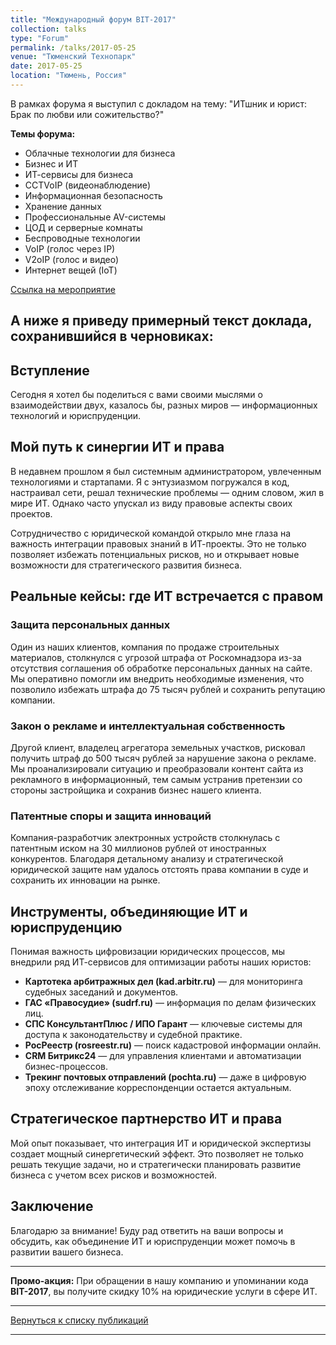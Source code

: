 ```yaml
---
title: "Международный форум BIT-2017"
collection: talks
type: "Forum"
permalink: /talks/2017-05-25
venue: "Тюменский Технопарк"
date: 2017-05-25
location: "Тюмень, Россия"
---
```

В рамках форума я выступил с докладом на тему: "ИТшник и юрист: Брак по любви или сожительство?"

**Темы форума:**
- Облачные технологии для бизнеса
- Бизнес и ИТ
- ИТ-сервисы для бизнеса
- CCTVoIP (видеонаблюдение)
- Информационная безопасность
- Хранение данных
- Профессиональные AV-системы
- ЦОД и серверные комнаты
- Беспроводные технологии
- VoIP (голос через IP)
- V2oIP (голос и видео)
- Интернет вещей (IoT)

[Ссылка на мероприятие](https://www.facebook.com/events/%D0%B3-%D1%82%D1%8E%D0%BC%D0%B5%D0%BD%D1%8C-%D1%83%D0%BB-%D1%80%D0%B5%D1%81%D0%BF%D1%83%D0%B1%D0%BB%D0%B8%D0%BA%D0%B8-142-%D0%B7%D0%B0%D0%BF%D0%B0%D0%B4%D0%BD%D0%BE-%D1%81%D0%B8%D0%B1%D0%B8%D1%80%D1%81%D0%BA%D0%B8%D0%B9-%D0%B8%D0%BD%D0%BD%D0%BE%D0%B2%D0%B0%D1%86%D0%B8%D0%BE%D0%BD%D0%BD%D1%8B%D0%B9-%D1%86%D0%B5%D0%BD%D1%82%D1%80-%D1%82%D1%8E%D0%BC%D0%B5%D0%BD%D1%81%D0%BA%D0%B8%D0%B9-%D1%82%D0%B5%D1%85%D0%BD%D0%BE/%D0%BC%D0%B5%D0%B6%D0%B4%D1%83%D0%BD%D0%B0%D1%80%D0%BE%D0%B4%D0%BD%D1%8B%D0%B9-%D1%84%D0%BE%D1%80%D1%83%D0%BC-bit-2017-%D0%B2-%D1%82%D1%8E%D0%BC%D0%B5%D0%BD%D0%B8/1850882111821907)

А ниже я приведу примерный текст доклада, сохранившийся в черновиках:
---

## Вступление
Сегодня я хотел бы поделиться с вами своими мыслями о взаимодействии двух, казалось бы, разных миров — информационных технологий и юриспруденции.

## Мой путь к синергии ИТ и права

В недавнем прошлом я был системным администратором, увлеченным технологиями и стартапами. Я с энтузиазмом погружался в код, настраивал сети, решал технические проблемы — одним словом, жил в мире ИТ. Однако часто упускал из виду правовые аспекты своих проектов.

Сотрудничество с юридической командой открыло мне глаза на важность интеграции правовых знаний в ИТ-проекты. Это не только позволяет избежать потенциальных рисков, но и открывает новые возможности для стратегического развития бизнеса.

## Реальные кейсы: где ИТ встречается с правом

### Защита персональных данных

Один из наших клиентов, компания по продаже строительных материалов, столкнулся с угрозой штрафа от Роскомнадзора из-за отсутствия соглашения об обработке персональных данных на сайте. Мы оперативно помогли им внедрить необходимые изменения, что позволило избежать штрафа до 75 тысяч рублей и сохранить репутацию компании.

### Закон о рекламе и интеллектуальная собственность

Другой клиент, владелец агрегатора земельных участков, рисковал получить штраф до 500 тысяч рублей за нарушение закона о рекламе. Мы проанализировали ситуацию и преобразовали контент сайта из рекламного в информационный, тем самым устранив претензии со стороны застройщика и сохранив бизнес нашего клиента.

### Патентные споры и защита инноваций

Компания-разработчик электронных устройств столкнулась с патентным иском на 30 миллионов рублей от иностранных конкурентов. Благодаря детальному анализу и стратегической юридической защите нам удалось отстоять права компании в суде и сохранить их инновации на рынке.

## Инструменты, объединяющие ИТ и юриспруденцию

Понимая важность цифровизации юридических процессов, мы внедрили ряд ИТ-сервисов для оптимизации работы наших юристов:

- **Картотека арбитражных дел (kad.arbitr.ru)** — для мониторинга судебных заседаний и документов.
- **ГАС «Правосудие» (sudrf.ru)** — информация по делам физических лиц.
- **СПС КонсультантПлюс / ИПО Гарант** — ключевые системы для доступа к законодательству и судебной практике.
- **РосРеестр (rosreestr.ru)** — поиск кадастровой информации онлайн.
- **CRM Битрикс24** — для управления клиентами и автоматизации бизнес-процессов.
- **Трекинг почтовых отправлений (pochta.ru)** — даже в цифровую эпоху отслеживание корреспонденции остается актуальным.

## Стратегическое партнерство ИТ и права

Мой опыт показывает, что интеграция ИТ и юридической экспертизы создает мощный синергетический эффект. Это позволяет не только решать текущие задачи, но и стратегически планировать развитие бизнеса с учетом всех рисков и возможностей.

## Заключение

Благодарю за внимание! Буду рад ответить на ваши вопросы и обсудить, как объединение ИТ и юриспруденции может помочь в развитии вашего бизнеса.

---

**Промо-акция:** При обращении в нашу компанию и упоминании кода **BIT-2017**, вы получите скидку 10% на юридические услуги в сфере ИТ.

---

[Вернуться к списку публикаций](/talks)

---